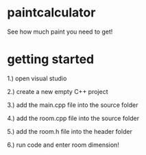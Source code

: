 # paintcalculator
See how much paint you need to get!

# getting started
1.) open visual studio

2.) create a new empty C++ project

3.) add the main.cpp file into the source folder

4.) add the room.cpp file into the source folder

5.) add the room.h file into the header folder 

6.) run code and enter room dimension!
